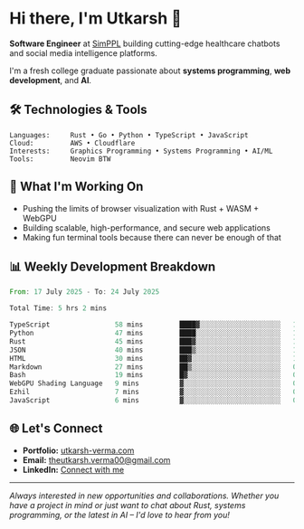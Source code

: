 # Hi there, I'm Utkarsh 👋

**Software Engineer** at [SimPPL](https://simppl.org) building cutting-edge healthcare chatbots and social media intelligence platforms.

I'm a fresh college graduate passionate about **systems programming**, **web development**, and **AI**.

## 🛠️ Technologies & Tools

```
Languages:     Rust • Go • Python • TypeScript • JavaScript
Cloud:         AWS • Cloudflare
Interests:     Graphics Programming • Systems Programming • AI/ML
Tools:         Neovim BTW
```

## 🚀 What I'm Working On

- Pushing the limits of browser visualization with Rust + WASM + WebGPU
- Building scalable, high-performance, and secure web applications
- Making fun terminal tools because there can never be enough of that

## 📊 Weekly Development Breakdown

<!--START_SECTION:waka-->

```rust
From: 17 July 2025 - To: 24 July 2025

Total Time: 5 hrs 2 mins

TypeScript                58 mins         ████▓░░░░░░░░░░░░░░░░░░░░   18.99 %
Python                    47 mins         ████░░░░░░░░░░░░░░░░░░░░░   15.65 %
Rust                      45 mins         ███▓░░░░░░░░░░░░░░░░░░░░░   14.78 %
JSON                      40 mins         ███▒░░░░░░░░░░░░░░░░░░░░░   13.25 %
HTML                      30 mins         ██▓░░░░░░░░░░░░░░░░░░░░░░   10.06 %
Markdown                  27 mins         ██▒░░░░░░░░░░░░░░░░░░░░░░   09.06 %
Bash                      19 mins         █▓░░░░░░░░░░░░░░░░░░░░░░░   06.47 %
WebGPU Shading Language   9 mins          ▓░░░░░░░░░░░░░░░░░░░░░░░░   03.25 %
Ezhil                     7 mins          ▓░░░░░░░░░░░░░░░░░░░░░░░░   02.43 %
JavaScript                6 mins          ▓░░░░░░░░░░░░░░░░░░░░░░░░   02.09 %
```

<!--END_SECTION:waka-->

## 🌐 Let's Connect

- **Portfolio:** [utkarsh-verma.com](https://utkarsh-verma.com)
- **Email:** theutkarsh.verma00@gmail.com
- **LinkedIn:** [Connect with me](https://linkedin.com/in/utkarsh-verm4)

---

*Always interested in new opportunities and collaborations. Whether you have a project in mind or just want to chat about Rust, systems programming, or the latest in AI – I'd love to hear from you!*
